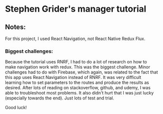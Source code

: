 <h1>Stephen Grider's manager tutorial</h1>
<h2>Notes:</h2>

<p>For this project, I used React Navigation, not React Native Redux Flux.</p>

<h3>Biggest challenges:</h3>
<p>
Because the tutorial uses RNRF, I had to do a lot of research on how to make navigation work with redux. This was the biggest challenge. Minor challenges had to do with Firebase, which again, was related to the fact that this app uses React Navigation instead of RNRF. It was very difficult learning how to set parameters to the routes and produce the results as desired. After lots of reading on stackoverflow, github, and udemy, I was able to troubleshoot most problems. It also didn't hurt that I was just lucky (especially towards the end). Just lots of test and trial. 
</p>
<p>
Good luck!
</p>
